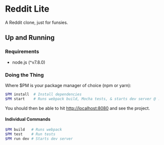# Reddit Lite  
A Reddit clone, just for funsies.

## Up and Running
### Requirements
- node.js (^v7.8.0)


### Doing the Thing
Where $PM is your package manager of choice (npm or yarn):
``` bash
$PM install  # Install dependencies
$PM start    # Runs webpack build, Mocha tests, & starts dev server @ :8080
```
You should then be able to hit [http://localhost:8080](http://localhost:8080) and see the project.

#### Individual Commands
```bash
$PM build   # Runs webpack
$PM test    # Run tests
$PM run dev # Starts dev server
```
